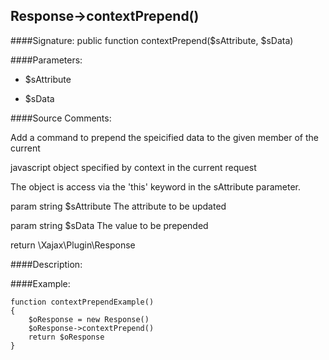 ## Response->contextPrepend()

####Signature: public function contextPrepend($sAttribute, $sData)

####Parameters:

* $sAttribute

* $sData




####Source Comments:

Add a command to prepend the speicified data to the given member of the current

javascript object specified by context in the current request



The object is access via the 'this' keyword in the sAttribute parameter.



param string		$sAttribute			The attribute to be updated

param string		$sData				The value to be prepended



return \Xajax\Plugin\Response



####Description:


####Example:
```
function contextPrependExample()
{
    $oResponse = new Response()
    $oResponse->contextPrepend()
    return $oResponse
}
```